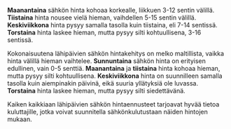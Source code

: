 **Maanantaina** sähkön hinta kohoaa korkealle, liikkuen 3-12 sentin välillä. **Tiistaina** hinta nousee vielä hieman, vaihdellen 5-15 sentin välillä. **Keskiviikkona** hinta pysyy samalla tasolla kuin tiistaina, eli 7-14 sentissä. **Torstaina** hinta laskee hieman, mutta pysyy silti kohtuullisena, 3-16 sentissä.

Kokonaisuutena lähipäivien sähkön hintakehitys on melko maltillista, vaikka hinta välillä hieman vaihtelee. **Sunnuntaina** sähkön hinta on erityisen edullinen, vain 0-5 senttiä. **Maanantaina** ja **tiistaina** hinta kohoaa hieman, mutta pysyy silti kohtuullisena. **Keskiviikkona** hinta on suunnilleen samalla tasolla kuin aiempinakin päivinä, eikä suuria yllätyksiä ole luvassa. **Torstaina** hinta laskee hieman, mutta pysyy silti siedettävänä.

Kaiken kaikkiaan lähipäivien sähkön hintaennusteet tarjoavat hyvää tietoa kuluttajille, jotka voivat suunnitella sähkönkulutustaan näiden hintojen mukaan.